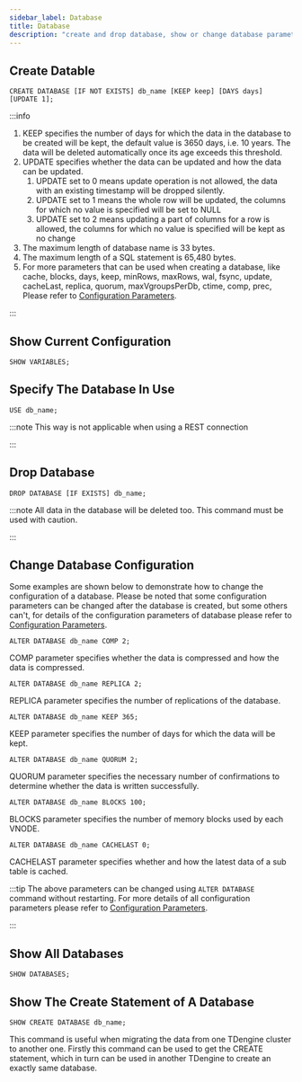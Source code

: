 ```yaml
---
sidebar_label: Database
title: Database
description: "create and drop database, show or change database parameters"
---
```


## Create Datable

```
CREATE DATABASE [IF NOT EXISTS] db_name [KEEP keep] [DAYS days] [UPDATE 1];
```

:::info

1. KEEP specifies the number of days for which the data in the database to be created will be kept, the default value is 3650 days, i.e. 10 years. The data will be deleted automatically once its age exceeds this threshold.
2. UPDATE specifies whether the data can be updated and how the data can be updated.
   1. UPDATE set to 0 means update operation is not allowed, the data with an existing timestamp will be dropped silently.
   2. UPDATE set to 1 means the whole row will be updated, the columns for which no value is specified will be set to NULL
   3. UPDATE set to 2 means updating a part of columns for a row is allowed, the columns for which no value is specified will be kept as no change
3. The maximum length of database name is 33 bytes.
4. The maximum length of a SQL statement is 65,480 bytes.
5. For more parameters that can be used when creating a database, like cache, blocks, days, keep, minRows, maxRows, wal, fsync, update, cacheLast, replica, quorum, maxVgroupsPerDb, ctime, comp, prec, Please refer to [Configuration Parameters](/reference/config/).

:::

## Show Current Configuration

```
SHOW VARIABLES;
```

## Specify The Database In Use

```
USE db_name;
```

:::note
This way is not applicable when using a REST connection

:::

## Drop Database

```
DROP DATABASE [IF EXISTS] db_name;
```

:::note
All data in the database will be deleted too. This command must be used with caution.

:::

## Change Database Configuration

Some examples are shown below to demonstrate how to change the configuration of a database. Please be noted that some configuration parameters can be changed after the database is created, but some others can't, for details of the configuration parameters of database please refer to [Configuration Parameters](/reference/config/).

```
ALTER DATABASE db_name COMP 2;
```

COMP parameter specifies whether the data is compressed and how the data is compressed.

```
ALTER DATABASE db_name REPLICA 2;
```

REPLICA parameter specifies the number of replications of the database.

```
ALTER DATABASE db_name KEEP 365;
```

KEEP parameter specifies the number of days for which the data will be kept.

```
ALTER DATABASE db_name QUORUM 2;
```

QUORUM parameter specifies the necessary number of confirmations to determine whether the data is written successfully.

```
ALTER DATABASE db_name BLOCKS 100;
```

BLOCKS parameter specifies the number of memory blocks used by each VNODE.

```
ALTER DATABASE db_name CACHELAST 0;
```

CACHELAST parameter specifies whether and how the latest data of a sub table is cached.

:::tip
The above parameters can be changed using `ALTER DATABASE` command without restarting. For more details of all configuration parameters please refer to [Configuration Parameters](/reference/config/).

:::

## Show All Databases

```
SHOW DATABASES;
```

## Show The Create Statement of A Database

```
SHOW CREATE DATABASE db_name;
```

This command is useful when migrating the data from one TDengine cluster to another one. Firstly this command can be used to get the CREATE statement, which in turn can be used in another TDengine to create an exactly same database.
